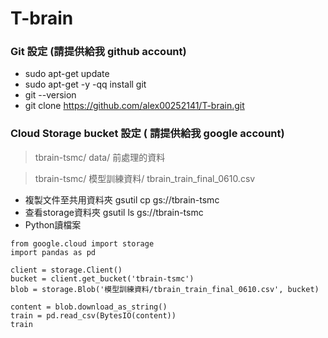 # T-brain
### Git 設定 (請提供給我 github account)
* sudo apt-get update
* sudo apt-get -y -qq install git
* git --version
* git clone https://github.com/alex00252141/T-brain.git

### Cloud Storage bucket 設定 ( 請提供給我 google account)
> tbrain-tsmc/ data/ 前處理的資料 <br/>

> tbrain-tsmc/ 模型訓練資料/ tbrain_train_final_0610.csv

* 複製文件至共用資料夾 gsutil cp <file name> gs://tbrain-tsmc 
* 查看storage資料夾 gsutil ls gs://tbrain-tsmc 
* Python讀檔案
```
from google.cloud import storage
import pandas as pd

client = storage.Client()
bucket = client.get_bucket('tbrain-tsmc')
blob = storage.Blob('模型訓練資料/tbrain_train_final_0610.csv', bucket)

content = blob.download_as_string()
train = pd.read_csv(BytesIO(content))
train
```

